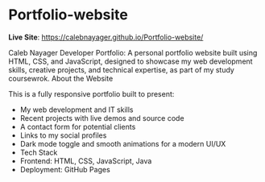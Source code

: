 # Portfolio-website
**Live Site**:  https://calebnayager.github.io/Portfolio-website/

 Caleb Nayager Developer Portfolio: A personal portfolio website built using HTML, CSS, and JavaScript, designed to showcase my web development skills, creative projects, and technical expertise, as part of my study coursewrok.
About the Website

This is a fully responsive portfolio built to present:
- My web development and IT skills
- Recent projects with live demos and source code
- A contact form for potential clients
- Links to my social profiles
- Dark mode toggle and smooth animations for a modern UI/UX
- 
  Tech Stack
- Frontend: HTML, CSS, JavaScript, Java  
- Deployment: GitHub Pages
